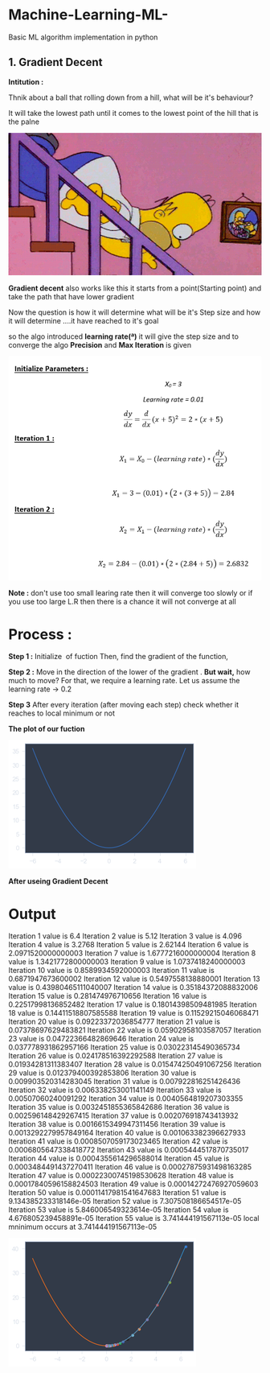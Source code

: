 # Machine-Learning-ML-
Basic ML algorithm implementation in python

## 1. Gradient Decent

**Intitution :**

Thnik about a ball that rolling down from a hill, what will be it's behaviour?

It will take the lowest path until  it comes to the lowest point of the hill that is the palne

<img src="intitution/Intitution_1.gif">

**Gradient decent** also works like this it starts from a point(Starting point) and take the path that have lower gradient 

Now the question is how it will determine what will be it's Step size and how it will determine ....it have reached to it's goal

so the algo introduced **learning rate(ª)** it will  give the step size 
and to converge the algo **Precision** and **Max Iteration** is given 


<img src="intitution/Intitution_2.png">


**Note :** don't use too small learing rate then it will converge too slowly or if you use too large L.R  then there is a chance it will not converge at all

# Process :

**Step 1 :** Initialize <math>x =7.</math> of fuction<math> y=x^2</math> Then, find the gradient of the function,<math> dy/dx = 2*x.</math>

**Step 2 :** Move in the direction of the lower of the gradient . **But wait,** how much to move? For that, we require a learning rate. 
Let us assume the learning rate → 0.2

**Step 3** After  every iteration (after moving each step) check whether it reaches to local minimum or not 

**The plot of our fuction**


<img src="Outputs/func_plot.png">


**After useing Gradient Decent**

# Output
Iteration 1 value is 6.4
Iteration 2 value is 5.12
Iteration 3 value is 4.096
Iteration 4 value is 3.2768
Iteration 5 value is 2.62144
Iteration 6 value is 2.0971520000000003
Iteration 7 value is 1.6777216000000004
Iteration 8 value is 1.3421772800000003
Iteration 9 value is 1.0737418240000003
Iteration 10 value is 0.8589934592000003
Iteration 11 value is 0.6871947673600002
Iteration 12 value is 0.5497558138880001
Iteration 13 value is 0.43980465111040007
Iteration 14 value is 0.35184372088832006
Iteration 15 value is 0.281474976710656
Iteration 16 value is 0.22517998136852482
Iteration 17 value is 0.18014398509481985
Iteration 18 value is 0.14411518807585588
Iteration 19 value is 0.11529215046068471
Iteration 20 value is 0.09223372036854777
Iteration 21 value is 0.07378697629483821
Iteration 22 value is 0.05902958103587057
Iteration 23 value is 0.04722366482869646
Iteration 24 value is 0.037778931862957166
Iteration 25 value is 0.030223145490365734
Iteration 26 value is 0.024178516392292588
Iteration 27 value is 0.01934281311383407
Iteration 28 value is 0.015474250491067256
Iteration 29 value is 0.012379400392853806
Iteration 30 value is 0.009903520314283045
Iteration 31 value is 0.007922816251426436
Iteration 32 value is 0.006338253001141149
Iteration 33 value is 0.00507060240091292
Iteration 34 value is 0.0040564819207303355
Iteration 35 value is 0.0032451855365842686
Iteration 36 value is 0.002596148429267415
Iteration 37 value is 0.002076918743413932
Iteration 38 value is 0.0016615349947311456
Iteration 39 value is 0.0013292279957849164
Iteration 40 value is 0.001063382396627933
Iteration 41 value is 0.0008507059173023465
Iteration 42 value is 0.0006805647338418772
Iteration 43 value is 0.0005444517870735017
Iteration 44 value is 0.0004355614296588014
Iteration 45 value is 0.0003484491437270411
Iteration 46 value is 0.00027875931498163285
Iteration 47 value is 0.00022300745198530628
Iteration 48 value is 0.00017840596158824503
Iteration 49 value is 0.00014272476927059603
Iteration 50 value is 0.00011417981541647683
Iteration 51 value is 9.134385233318146e-05
Iteration 52 value is 7.307508186654517e-05
Iteration 53 value is 5.846006549323614e-05
Iteration 54 value is 4.676805239458891e-05
Iteration 55 value is 3.741444191567113e-05
local mninimum occurs at 3.741444191567113e-05

<img src="Outputs/Grd_dec.png">










